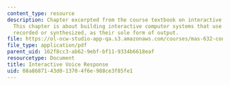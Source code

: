 ```yaml
---
content_type: resource
description: Chapter excerpted from the course textbook on interactive voice response.
  This chapter is about building interactive computer systems that use speech, either
  recorded or synthesized, as their sole form of output.
file: https://ol-ocw-studio-app-qa.s3.amazonaws.com/courses/mas-632-conversational-computer-systems-fall-2008/08a8687143d013704f6e988ce3f85fe1_shmandt_txt_ch6.pdf
file_type: application/pdf
parent_uid: 162f8cc3-ab62-9ebf-bf11-9334b6618eaf
resourcetype: Document
title: Interactive Voice Response
uid: 08a86871-43d0-1370-4f6e-988ce3f85fe1
---
```

